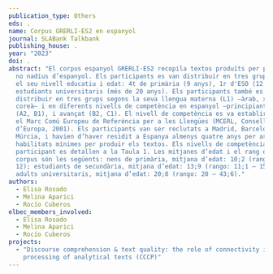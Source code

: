 ```yaml
---
publication_type: Others
eds: .
name: Corpus GRERLI-ES2 en espanyol
journal: SLABank Talkbank
publishing_house: .
year: "2023"
doi: .
abstract: "El corpus espanyol GRERLI-ES2 recopila textos produïts per parlants
  no nadius d’espanyol. Els participants es van distribuir en tres grups segons
  el seu nivell educatiu i edat: 4t de primària (9 anys), 1r d'ESO (12 anys) i
  estudiants universitaris (més de 20 anys). Els participants també es van
  distribuir en tres grups segons la seva llengua materna (L1) –àrab, xinès i
  coreà– i en diferents nivells de competència en espanyol –principiant-intermig
  (A2, B1), i avançat (B2, C1). El nivell de competència es va establir seguint
  el Marc Comú Europeu de Referència per a les Llengües (MCERL, Consell
  d’Europa, 2001). Els participants van ser reclutats a Madrid, Barcelona i
  Múrcia, i havien d’haver residit a Espanya almenys quatre anys per assegurar
  habilitats mínimes per produir els textos. Els nivells de competència de cada
  participant es detallen a la Taula 1. Les mitjanes d’edat i el rang d’edat al
  corpus són les següents: nens de primària, mitjana d’edat: 10;2 (rango: 8;2 –
  12); estudiants de secundària, mitjana d’edat: 13;9 (rango: 11;1 – 15;8);
  adults universitaris, mitjana d’edat: 20;8 (rango: 20 – 43;6)."
authors:
  - Elisa Rosado
  - Melina Aparici
  - Rocío Cuberos
elbec_members_involved:
  - Elisa Rosado
  - Melina Aparici
  - Rocío Cuberos
projects:
  - "Discourse comprehension & text quality: the role of connectivity in the
    processing of analytical texts (CCCP)"
---
```

